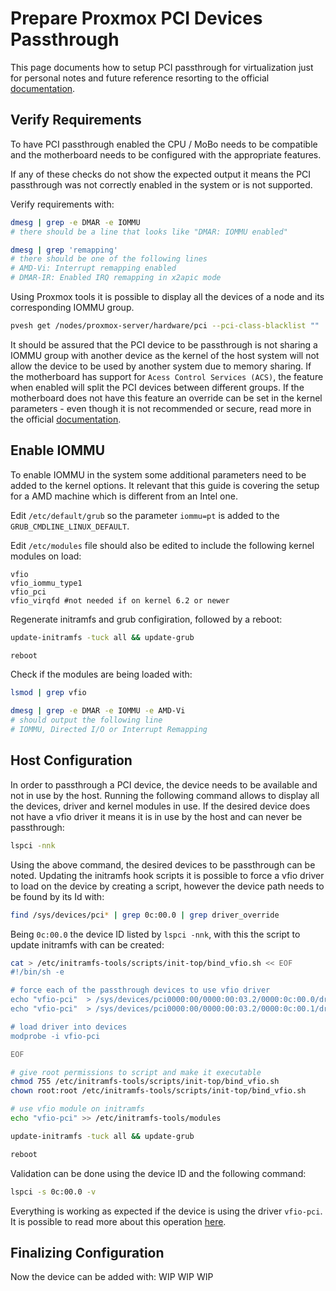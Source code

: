 # Prepare Proxmox PCI Devices Passthrough

This page documents how to setup PCI passthrough for virtualization just for personal notes and future reference resorting to the official [documentation](https://pve.proxmox.com/wiki/PCI_Passthrough).

## Verify Requirements

To have PCI passthrough enabled the CPU / MoBo needs to be compatible and the motherboard needs to be configured with the appropriate features.

If any of these checks do not show the expected output it means the PCI passthrough was not correctly enabled in the system or is not supported.

Verify requirements with:

```bash
dmesg | grep -e DMAR -e IOMMU
# there should be a line that looks like "DMAR: IOMMU enabled"

dmesg | grep 'remapping'
# there should be one of the following lines
# AMD-Vi: Interrupt remapping enabled
# DMAR-IR: Enabled IRQ remapping in x2apic mode
```

Using Proxmox tools it is possible to display all the devices of a node and its corresponding IOMMU group.

```bash
pvesh get /nodes/proxmox-server/hardware/pci --pci-class-blacklist ""
```

It should be assured that the PCI device to be passthrough is not sharing a IOMMU group with another device as the kernel of the host system will not allow the device to be used by another system due to memory sharing. If the motherboard has support for `Acess Control Services (ACS)`, the feature when enabled will split the PCI devices between different groups. If the motherboard does not have this feature an override can be set in the kernel parameters - even though it is not recommended or secure, read more in the official [documentation](https://pve.proxmox.com/wiki/PCI_Passthrough).

## Enable IOMMU

To enable IOMMU in the system some additional parameters need to be added to the kernel options. It relevant that this guide is covering the setup for a AMD machine which is different from an Intel one.

Edit `/etc/default/grub` so the parameter `iommu=pt` is added to the `GRUB_CMDLINE_LINUX_DEFAULT`.

Edit `/etc/modules` file should also be edited to include the following kernel modules on load:

```text
vfio
vfio_iommu_type1
vfio_pci
vfio_virqfd #not needed if on kernel 6.2 or newer
```

Regenerate initramfs and grub configiration, followed by a reboot:

```bash
update-initramfs -tuck all && update-grub

reboot
```

Check if the modules are being loaded with:

```bash
lsmod | grep vfio

dmesg | grep -e DMAR -e IOMMU -e AMD-Vi
# should output the following line
# IOMMU, Directed I/O or Interrupt Remapping
```

## Host Configuration

In order to passthrough a PCI device, the device needs to be available and not in use by the host. Running the following command allows to display all the devices, driver and kernel modules in use. If the desired device does not have a vfio driver it means it is in use by the host and can never be passthrough:

```bash
lspci -nnk
```

Using the above command, the desired devices to be passthrough can be noted. Updating the initramfs hook scripts it is possible to force a vfio driver to load on the device by creating a script, however the device path needs to be found by its Id with:

```bash
find /sys/devices/pci* | grep 0c:00.0 | grep driver_override
```

Being `0c:00.0` the device ID listed by `lspci -nnk`, with this the script to update initramfs with can be created:

```bash
cat > /etc/initramfs-tools/scripts/init-top/bind_vfio.sh << EOF
#!/bin/sh -e

# force each of the passthrough devices to use vfio driver
echo "vfio-pci"  > /sys/devices/pci0000:00/0000:00:03.2/0000:0c:00.0/driver_override
echo "vfio-pci"  > /sys/devices/pci0000:00/0000:00:03.2/0000:0c:00.1/driver_override

# load driver into devices
modprobe -i vfio-pci

EOF

# give root permissions to script and make it executable
chmod 755 /etc/initramfs-tools/scripts/init-top/bind_vfio.sh
chown root:root /etc/initramfs-tools/scripts/init-top/bind_vfio.sh

# use vfio module on initramfs
echo "vfio-pci" >> /etc/initramfs-tools/modules

update-initramfs -tuck all && update-grub

reboot
```

Validation can be done using the device ID and the following command:

```bash
lspci -s 0c:00.0 -v
```

Everything is working as expected if the device is using the driver `vfio-pci`. It is possible to read more about this operation [here](https://forum.proxmox.com/threads/pci-passthrough-selection-with-identical-devices.63042/).

## Finalizing Configuration

Now the device can be added with: WIP WIP WIP

